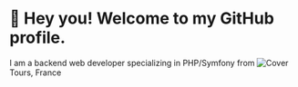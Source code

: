 # 👋 Hey you! Welcome to my GitHub profile.

I am a backend web developer specializing in PHP/Symfony from ![Cover](https://github.com/FranciscoKevin/FranciscoKevin/master/img/france-flag.png)Tours, France
